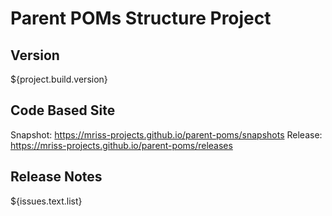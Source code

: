 # Parent POMs Structure Project

## Version

${project.build.version}

## Code Based Site

Snapshot: https://mriss-projects.github.io/parent-poms/snapshots
Release: https://mriss-projects.github.io/parent-poms/releases

## Release Notes

${issues.text.list}
